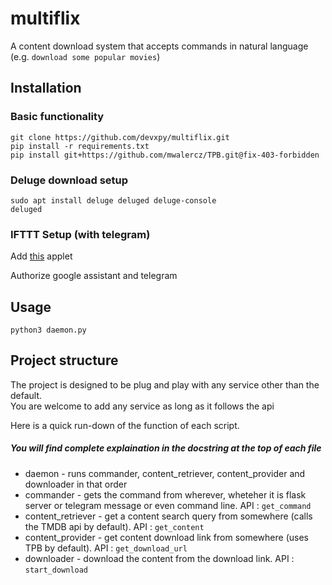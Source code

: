# multiflix
A content download system that accepts commands in natural language (e.g. `download some popular movies`)

## Installation 
### Basic functionality
```
git clone https://github.com/devxpy/multiflix.git
pip install -r requirements.txt
pip install git+https://github.com/mwalercz/TPB.git@fix-403-forbidden
```

### Deluge download setup

```
sudo apt install deluge deluged deluge-console
deluged
```
### IFTTT Setup (with telegram)
Add [this](https://ifttt.com/applets/71095871d-if-you-say-pirate-popular-then-send-message-to-private-chat-with-ifttt) applet 
     
Authorize google assistant and telegram

## Usage
`python3 daemon.py`

## Project structure
The project is designed to be plug and play with any service other than the default.   
You are welcome to add any service as long as it follows the api 

Here is a quick run-down of the function of each script. 

##### You will find complete explaination in the docstring at the top of each file
+ daemon - runs commander, content_retriever, content_provider and downloader in that order
+ commander - gets the command from wherever, wheteher it is flask server or telegram message or even command line. API : `get_command`
+ content_retriever - get a content search query from somewhere (calls the TMDB api by default). API : `get_content`
+ content_provider - get content download link from somewhere (uses TPB by default). API : `get_download_url`
+ downloader - download the content from the download link. API : `start_download`

